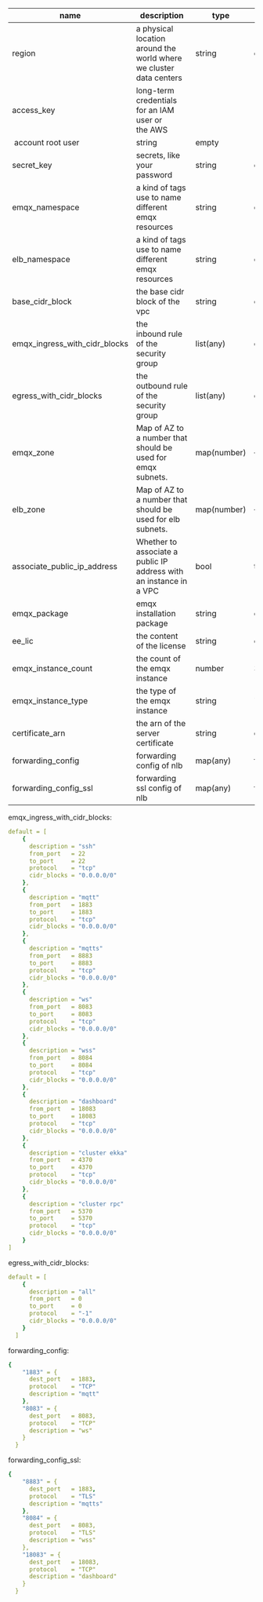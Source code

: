 | name | description | type | default value |  |
| --- | --- | --- | --- | --- |
| region |  a physical location around the world where we cluster data centers | string | empty |  |
| access_key | long-term credentials for an IAM user or the AWS
 account root user | string | empty |  |
| secret_key | secrets, like your password | string | empty |  |
| emqx_namespace |  a kind of tags use to name different emqx resources | string | empty |  |
| elb_namespace |  a kind of tags use to name different emqx resources | string | empty |  |
| base_cidr_block | the base cidr block of the vpc | string | empty |  |
| emqx_ingress_with_cidr_blocks | the inbound rule of the security group | list(any) | emqx_ingress_with_cidr_blocks  |  |
| egress_with_cidr_blocks | the outbound rule of the security group | list(any) | egress_with_cidr_blocks |  |
| emqx_zone | Map of AZ to a number that should be used for emqx subnets.  | map(number) | {} |  |
| elb_zone | Map of AZ to a number that should be used for elb subnets. | map(number) | {} |  |
| associate_public_ip_address | Whether to associate a public IP address with an instance in a VPC | bool | true |  |
| emqx_package | emqx installation package | string | empty |  |
| ee_lic | the content of the license | string | empty |  |
| emqx_instance_count | the count of the emqx instance | number | 3 |  |
| emqx_instance_type | the type of the emqx instance | string | "t3.small” |  |
| certificate_arn | the arn of the server certificate | string | empty |  |
| forwarding_config | forwarding config of nlb | map(any) | forwarding_config |  |
| forwarding_config_ssl | forwarding ssl config of nlb | map(any) | forwarding_config_ssl |  |

emqx_ingress_with_cidr_blocks:

```yaml
default = [
    {
      description = "ssh"
      from_port   = 22
      to_port     = 22
      protocol    = "tcp"
      cidr_blocks = "0.0.0.0/0"
    },
    {
      description = "mqtt"
      from_port   = 1883
      to_port     = 1883
      protocol    = "tcp"
      cidr_blocks = "0.0.0.0/0"
    },
    {
      description = "mqtts"
      from_port   = 8883
      to_port     = 8883
      protocol    = "tcp"
      cidr_blocks = "0.0.0.0/0"
    },
    {
      description = "ws"
      from_port   = 8083
      to_port     = 8083
      protocol    = "tcp"
      cidr_blocks = "0.0.0.0/0"
    },
    {
      description = "wss"
      from_port   = 8084
      to_port     = 8084
      protocol    = "tcp"
      cidr_blocks = "0.0.0.0/0"
    },
    {
      description = "dashboard"
      from_port   = 18083
      to_port     = 18083
      protocol    = "tcp"
      cidr_blocks = "0.0.0.0/0"
    },
    {
      description = "cluster ekka"
      from_port   = 4370
      to_port     = 4370
      protocol    = "tcp"
      cidr_blocks = "0.0.0.0/0"
    },
    {
      description = "cluster rpc"
      from_port   = 5370
      to_port     = 5370
      protocol    = "tcp"
      cidr_blocks = "0.0.0.0/0"
    }
]
```

egress_with_cidr_blocks:

```yaml
default = [
    {
      description = "all"
      from_port   = 0
      to_port     = 0
      protocol    = "-1"
      cidr_blocks = "0.0.0.0/0"
    }
  ]
```

forwarding_config:

```yaml
{
    "1883" = {
      dest_port   = 1883,
      protocol    = "TCP"
      description = "mqtt"
    },
    "8083" = {
      dest_port   = 8083,
      protocol    = "TCP"
      description = "ws"
    }
  }
```

forwarding_config_ssl:

```yaml
{
    "8883" = {
      dest_port   = 1883,
      protocol    = "TLS"
      description = "mqtts"
    },
    "8084" = {
      dest_port   = 8083,
      protocol    = "TLS"
      description = "wss"
    },
    "18083" = {
      dest_port   = 18083,
      protocol    = "TCP"
      description = "dashboard"
    }
  }
```
